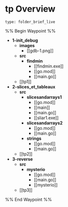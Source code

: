# tp Overview
 
```ccard
type: folder_brief_live
```
 
%% Begin Waypoint %%
- **1-init_debug**
	- **images**
		- [[gdb-1.png]]
	- **src**
		- **findmin**
			- [[findmin.exe]]
			- [[go.mod]]
			- [[main.go]]
	- [[tp1]]
- **2-slices_et_tableaux**
	- **src**
		- **slicesandarrays1**
			- [[go.mod]]
			- [[main]]
			- [[main.go]]
			- [[sliar1.exe]]
		- **slicesandarrays2**
			- [[go.mod]]
			- [[main.go]]
		- **strings**
			- [[go.mod]]
			- [[main.go]]
	- [[tp2]]
- **3-reverse**
	- **src**
		- **mysterio**
			- [[go.mod]]
			- [[main.go]]
			- [[mysterio]]
	- [[tp3]]

%% End Waypoint %%